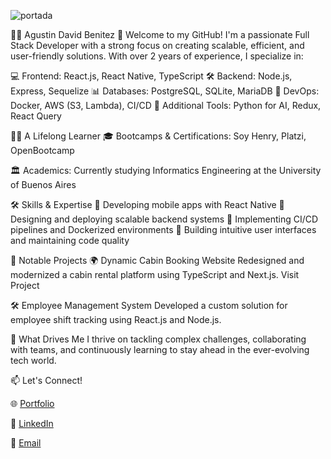 ![portada](./screenshot/port_new.gif)

👨‍💻 Agustin David Benitez
🌟 Welcome to my GitHub!
I'm a passionate Full Stack Developer with a strong focus on creating scalable, efficient, and user-friendly solutions. With over 2 years of experience, I specialize in:

💻 Frontend: React.js, React Native, TypeScript
🛠️ Backend: Node.js, Express, Sequelize
📊 Databases: PostgreSQL, SQLite, MariaDB
🚀 DevOps: Docker, AWS (S3, Lambda), CI/CD
🤖 Additional Tools: Python for AI, Redux, React Query

🧑‍🎓 A Lifelong Learner
🎓 Bootcamps & Certifications: Soy Henry, Platzi, OpenBootcamp

🏛️ Academics: Currently studying Informatics Engineering at the University of Buenos Aires

🛠️ Skills & Expertise
🔹 Developing mobile apps with React Native
🔹 Designing and deploying scalable backend systems
🔹 Implementing CI/CD pipelines and Dockerized environments
🔹 Building intuitive user interfaces and maintaining code quality

📂 Notable Projects
🌍 Dynamic Cabin Booking Website
Redesigned and modernized a cabin rental platform using TypeScript and Next.js.
Visit Project

🛠️ Employee Management System
Developed a custom solution for employee shift tracking using React.js and Node.js.

🌱 What Drives Me
I thrive on tackling complex challenges, collaborating with teams, and continuously learning to stay ahead in the ever-evolving tech world.

📫 Let's Connect!

🌐 <a href="https://agustinbenitez.vercel.app/en">Portfolio</a>

💼 <a href="https://www.linkedin.com/in/agustin-david-benitez/">LinkedIn</a>

📧 <a href="mailto:agustindavidbenitez1@gmail.com">Email</a>
